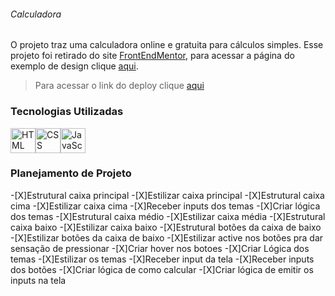 ###### Calculadora
O projeto traz uma calculadora online  e gratuita para cálculos simples. Esse projeto foi retirado do site [FrontEndMentor](https://www.frontendmentor.io/home), para acessar a página do exemplo de design clique [aqui](https://www.frontendmentor.io/challenges/calculator-app-9lteq5N29).

>Para acessar o link do deploy clique [aqui](https://nicolasgabriiel.github.io/Calculadora/)

### Tecnologias Utilizadas

<img alt="HTML" src="https://cdn.jsdelivr.net/gh/devicons/devicon/icons/html5/html5-original.svg" width=40 height=40 /><img alt="CSS" src="https://cdn.jsdelivr.net/gh/devicons/devicon/icons/css3/css3-original.svg" width=40 height=40 /><img alt="JavaScript" src="https://cdn.jsdelivr.net/gh/devicons/devicon/icons/javascript/javascript-original.svg" width=40 height=40 />

### Planejamento de Projeto

-[X]Estrutural caixa principal
-[X]Estilizar caixa principal
-[X]Estrutural caixa cima
-[X]Estilizar caixa cima
-[X]Receber inputs dos temas
-[X]Criar lógica dos temas
-[X]Estrutural caixa médio
-[X]Estilizar caixa média
-[X]Estrutural caixa baixo
-[X]Estilizar caixa baixo
-[X]Estrutural botões da caixa de baixo
-[X]Estilizar botões da caixa de baixo
-[X]Estilizar active nos botões pra dar sensação de pressionar
-[X]Criar hover nos botoes 
-[X]Criar Lógica dos temas
-[X]Estilizar os temas 
-[X]Receber input da tela
-[X]Receber inputs dos botões
-[X]Criar lógica de como calcular
-[X]Criar lógica de emitir os inputs na tela


